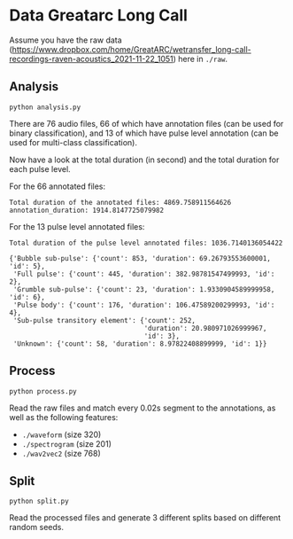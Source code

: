 # Data Greatarc Long Call

Assume you have the raw data (https://www.dropbox.com/home/GreatARC/wetransfer_long-call-recordings-raven-acoustics_2021-11-22_1051) here in `./raw`.

## Analysis

`python analysis.py`

There are 76 audio files, 66 of which have annotation files (can be used for binary classification), and 13 of which have pulse level annotation (can be used for multi-class classification).

Now have a look at the total duration (in second) and the total duration for each pulse level.

For the 66 annotated files:

```
Total duration of the annotated files: 4869.758911564626
annotation_duration: 1914.8147725079982
```

For the 13 pulse level annotated files:

```
Total duration of the pulse level annotated files: 1036.7140136054422

{'Bubble sub-pulse': {'count': 853, 'duration': 69.26793553600001, 'id': 5},
 'Full pulse': {'count': 445, 'duration': 382.98781547499993, 'id': 2},
 'Grumble sub-pulse': {'count': 23, 'duration': 1.9330904589999958, 'id': 6},
 'Pulse body': {'count': 176, 'duration': 106.47589200299993, 'id': 4},
 'Sub-pulse transitory element': {'count': 252,
                                  'duration': 20.980971026999967,
                                  'id': 3},
 'Unknown': {'count': 58, 'duration': 8.97822408899999, 'id': 1}}
```

## Process

`python process.py`

Read the raw files and match every 0.02s segment to the annotations, as well as the following features:

- `./waveform` (size 320)
- `./spectrogram` (size 201)
- `./wav2vec2` (size 768)

## Split

`python split.py`

Read the processed files and generate 3 different splits based on different random seeds.
